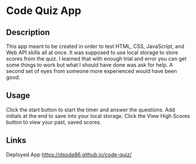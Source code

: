 # Code Quiz App

## Description
This app meant to be created in order to test HTML, CSS, JavaScript, and Web API skills all at once. It was supposed to use local storage to 
store scores from the quiz. I learned that with enough trial and error you can get some things to work but what I should have done was ask for 
help. A second set of eyes from someone more experienced would have been good.

## Usage
Click the start button to start the timer and answer the questions. Add initials at the end to save into your local storage.
Click the View High Scores button to view your past, saved scores.

## Links
Deployed App 
https://dsoda86.github.io/code-quiz/
